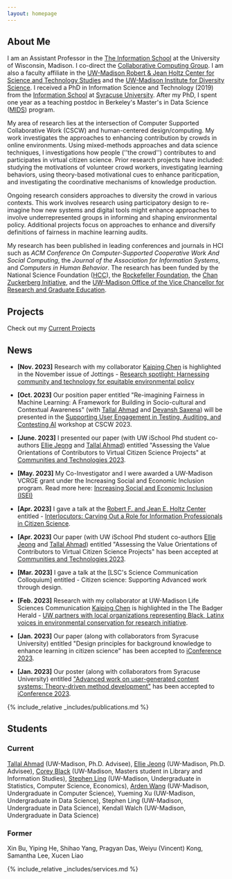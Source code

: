 ```yaml
---
layout: homepage
---
```


## About Me

I am an Assistant Professor in the [The Information School](https://ischool.wisc.edu/) at the University of Wisconsin, Madison. I co-direct the [Collaborative Computing Group](https://collab.ischool.wisc.edu/). I am also a faculty affiliate in the [UW-Madison Robert & Jean Holtz Center for Science and Technology Studies](https://sts.wisc.edu) and the [UW-Madison Institute for Diversity Science](https://ids.wisc.edu). I received a PhD in Information Science and Technology (2019) from the [Information School](https://ischool.syr.edu/) at [Syracuse University](https://www.syracuse.edu/). After my PhD, I spent one year as a teaching postdoc in Berkeley's Master's in Data Science ([MIDS](https://ischoolonline.berkeley.edu/)) program. 

My area of research lies at the intersection of Computer Supported Collaborative Work (CSCW) and human-centered design/computing. My work investigates the approaches to enhancing contribution by crowds in online environments. Using mixed-methods approaches and data science techniques, I investigations how people (''the crowd'') contributes to and participates in virtual citizen science. Prior research projects have included: studying the motivations of volunteer crowd workers, investigating learning behaviors, using theory-based motivational cues to enhance pariticpation, and investigating the coordinative mechanisms of knowledge production.  

 Ongoing research considers approaches to diversity the crowd in various contexts. This work involves research using participatory design to re-imagine how new systems and digital tools might enhance approaches to involve underrepresented groups in informing and shaping environmental policy. Additional projects focus on approaches to enhance and diversify definitions of fairness in machine learning audits.  

My research has been published in leading conferences and journals in HCI such as *ACM Conference On Computer-Supported Cooperative Work And Social Computing*, the *Journal of the Association for Information Systems*, and *Computers in Human Behavior*. The research has been funded by the National Science Foundation ([HCC](https://www.nsf.gov/awardsearch/showAward?AWD_ID=1755628&HistoricalAwards=false)), the [Rockefeller Foundation](https://www.rockefellerfoundation.org), the [Chan Zuckerberg Initiative](https://chanzuckerberg.com), and the [UW-Madison Office of the Vice Chancellor for Research and Graduate Education](https://research.wisc.edu/funding/). 


## Projects 

Check out my [Current Projects](https://coreybjackson.com/projects.html)

## News

- **[Nov. 2023]** Research with my collaborator [Kaiping Chen](https://www.kaipingchen.com/) is highlighted in the November issue of Jottings - [Research spotlight: Harnessing community and technology for equitable environmental policy](https://ischool.wisc.edu/2023/10/31/research-spotlight-harnessing-community-and-technology-for-equitable-environmental-policy/)

- **[Oct. 2023]** Our position paper entitled "Re-imagining Fairness in Machine Learning: A Framework for Building in Socio-cultural and Contextual Awareness" (with [Tallal Ahmad](https://sites.google.com/view/tallal-ahmad/home) and [Devansh Saxena](https://devsaxena.info/)) will be presented in the [Supporting User Engagement in Testing, Auditing, and Contesting AI](https://cscw-user-ai-auditing.github.io/) workshop at CSCW 2023.

- **[June. 2023]** I presented our paper (with UW iSchool Phd student co-authors [Ellie Jeong](https://ejeong7.wixsite.com/elliejeong) and [Tallal Ahmad](https://sites.google.com/view/tallal-ahmad/home)) entitled "Assessing the Value Orientations of Contributors to Virtual Citizen Science Projects"  at [Communities and Technologies 2023](https://2023.comtech.community/). 

- **[May. 2023]** My Co-Investigator and I were awarded a UW-Madison VCRGE grant under the Increasing Social and Economic Inclusion program. Read more here: [Increasing Social and Economic Inclusion (ISEI)](https://research.wisc.edu/increasing-social-and-economic-inclusion-2/)

- **[Apr. 2023]** I gave a talk at the [Robert F. and Jean E. Holtz Center](https://sts.wisc.edu/) entitled - [Interlocutors: Carving Out a Role for Information Professionals in Citizen Science]( https://sts.wisc.edu/event/corey-jackson-2/). 

- **[Apr. 2023]** Our paper (with UW iSchool Phd student co-authors [Ellie Jeong](https://ejeong7.wixsite.com/elliejeong) and [Tallal Ahmad](https://sites.google.com/view/tallal-ahmad/home)) entitled "Assessing the Value Orientations of Contributors to Virtual Citizen Science Projects" has been accepted at [Communities and Technologies 2023](https://2023.comtech.community/). 

- **[Mar. 2023]** I gave a talk at the [LSC's Science Communication Colloquium] entitled - Citizen science: Supporting Advanced work through design. 

- **[Feb. 2023]** Research with my collaborator at UW-Madison Life Sciences Communication [Kaiping Chen](https://www.kaipingchen.com/) is highlighted in the The Badger Herald - [UW partners with local organizations representing Black, Latinx voices in environmental conservation for research initiative](https://badgerherald.com/news/2023/02/15/uw-partners-with-local-organizations-representing-black-latinx-voices-in-environmental-conservation-for-research-initiative/![image](https://user-images.githubusercontent.com/2421233/235491090-b1fdc0ab-a729-4182-9866-d861fbda311c.png)
). 

- **[Jan. 2023]** Our paper (along with collaborators from Syracuse University) entitled "Design principles for background knowledge to enhance learning in citizen science" has been accepted to [iConference 2023](https://www.ischools.org/iconference). 

- **[Jan. 2023]** Our poster (along with collaborators from Syracuse University) entitled ["Advanced work on user-generated content systems: Theory-driven method development"](https://www.ideals.illinois.edu/items/126404) has been accepted to [iConference 2023](https://www.ischools.org/iconference).   


{% include_relative _includes/publications.md %}


## Students 

### Current 
[Tallal Ahmad](https://sites.google.com/view/tallal-ahmad/home) (UW-Madison, Ph.D. Advisee), 
[Ellie Jeong](https://ejeong7.wixsite.com/elliejeong) (UW-Madison, Ph.D. Advisee), [Corey Black](https://www.linkedin.com/in/corey-black-53667055) (UW-Madison, Masters student in Library and Information Studies), [Stephen Ling](https://www.linkedin.com/in/stephen-ling-40575111b) (UW-Madison, Undergraduate in Statistics, Computer Science, Economics), [Arden Wang](https://ardentwang.github.io/) (UW-Madison, Undergraduate in Computer Science), Yueming Xu (UW-Madison, Undergraduate in Data Science), Stephen Ling (UW-Madison, Undergraduate in Data Science), Kendall Walch (UW-Madison, Undergraduate in Data Science)

### Former 
Xin Bu, Yiping He, Shihao Yang, Pragyan Das, Weiyu (Vincent) Kong, Samantha Lee, Xucen Liao


{% include_relative _includes/services.md %}
